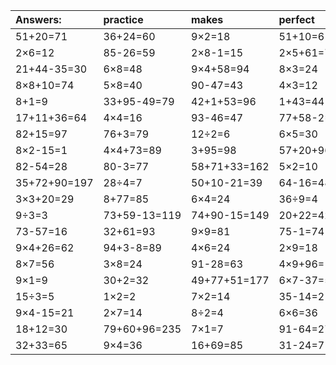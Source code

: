 | Answers: | practice | makes | perfect | ! |
| :--- | :--- | :--- | :--- | :--- |
| 51+20=71 | 36+24=60 | 9×2=18 | 51+10=61 | 6×9=54 | 
| 2×6=12 | 85-26=59 | 2×8-1=15 | 2×5+61=71 | 7×7=49 | 
| 21+44-35=30 | 6×8=48 | 9×4+58=94 | 8×3=24 | 7×6=42 | 
| 8×8+10=74 | 5×8=40 | 90-47=43 | 4×3=12 | 7×8=56 | 
| 8+1=9 | 33+95-49=79 | 42+1+53=96 | 1+43=44 | 7×3=21 | 
| 17+11+36=64 | 4×4=16 | 93-46=47 | 77+58-2=133 | 15÷5=3 | 
| 82+15=97 | 76+3=79 | 12÷2=6 | 6×5=30 | 1×4=4 | 
| 8×2-15=1 | 4×4+73=89 | 3+95=98 | 57+20+96=173 | 4×7=28 | 
| 82-54=28 | 80-3=77 | 58+71+33=162 | 5×2=10 | 95-77=18 | 
| 35+72+90=197 | 28÷4=7 | 50+10-21=39 | 64-16=48 | 50+63+80=193 | 
| 3×3+20=29 | 8+77=85 | 6×4=24 | 36÷9=4 | 4×7-16=12 | 
| 9÷3=3 | 73+59-13=119 | 74+90-15=149 | 20+22=42 | 5×9=45 | 
| 73-57=16 | 32+61=93 | 9×9=81 | 75-1=74 | 8×4=32 | 
| 9×4+26=62 | 94+3-8=89 | 4×6=24 | 2×9=18 | 2×3=6 | 
| 8×7=56 | 3×8=24 | 91-28=63 | 4×9+96=132 | 97+76-23=150 | 
| 9×1=9 | 30+2=32 | 49+77+51=177 | 6×7-37=5 | 8×6=48 | 
| 15÷3=5 | 1×2=2 | 7×2=14 | 35-14=21 | 97+19-13=103 | 
| 9×4-15=21 | 2×7=14 | 8÷2=4 | 6×6=36 | 68-35=33 | 
| 18+12=30 | 79+60+96=235 | 7×1=7 | 91-64=27 | 1×6=6 | 
| 32+33=65 | 9×4=36 | 16+69=85 | 31-24=7 | 6×3=18 | 

